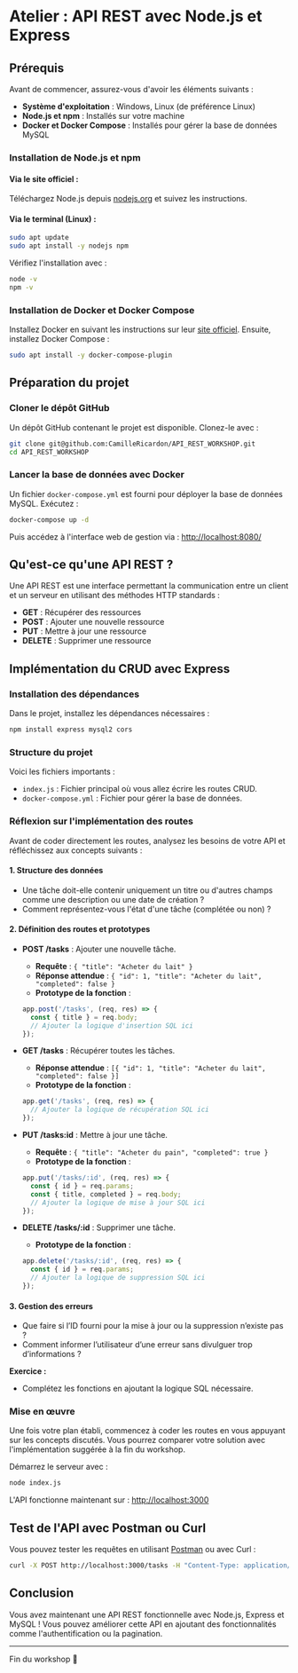# Atelier : API REST avec Node.js et Express

## Prérequis

Avant de commencer, assurez-vous d'avoir les éléments suivants :

- **Système d'exploitation** : Windows, Linux (de préférence Linux)
- **Node.js et npm** : Installés sur votre machine
- **Docker et Docker Compose** : Installés pour gérer la base de données MySQL

### Installation de Node.js et npm

#### Via le site officiel :

Téléchargez Node.js depuis [nodejs.org](https://nodejs.org/) et suivez les instructions.

#### Via le terminal (Linux) :

```sh
sudo apt update
sudo apt install -y nodejs npm
```

Vérifiez l'installation avec :

```sh
node -v
npm -v
```

### Installation de Docker et Docker Compose

Installez Docker en suivant les instructions sur leur [site officiel](https://www.docker.com/).
Ensuite, installez Docker Compose :

```sh
sudo apt install -y docker-compose-plugin
```

## Préparation du projet

### Cloner le dépôt GitHub

Un dépôt GitHub contenant le projet est disponible. Clonez-le avec :

```sh
git clone git@github.com:CamilleRicardon/API_REST_WORKSHOP.git
cd API_REST_WORKSHOP
```

### Lancer la base de données avec Docker

Un fichier `docker-compose.yml` est fourni pour déployer la base de données MySQL. Exécutez :

```sh
docker-compose up -d
```

Puis accédez à l'interface web de gestion via : [http://localhost:8080/](http://localhost:8080/)

## Qu'est-ce qu'une API REST ?

Une API REST est une interface permettant la communication entre un client et un serveur en utilisant des méthodes HTTP standards :

- **GET** : Récupérer des ressources
- **POST** : Ajouter une nouvelle ressource
- **PUT** : Mettre à jour une ressource
- **DELETE** : Supprimer une ressource

## Implémentation du CRUD avec Express

### Installation des dépendances

Dans le projet, installez les dépendances nécessaires :

```sh
npm install express mysql2 cors
```

### Structure du projet

Voici les fichiers importants :

- `index.js` : Fichier principal où vous allez écrire les routes CRUD.
- `docker-compose.yml` : Fichier pour gérer la base de données.

### Réflexion sur l'implémentation des routes

Avant de coder directement les routes, analysez les besoins de votre API et réfléchissez aux concepts suivants :

#### 1. Structure des données

- Une tâche doit-elle contenir uniquement un titre ou d'autres champs comme une description ou une date de création ?
- Comment représentez-vous l'état d'une tâche (complétée ou non) ?

#### 2. Définition des routes et prototypes

- **POST /tasks** : Ajouter une nouvelle tâche.

  - **Requête** : `{ "title": "Acheter du lait" }`
  - **Réponse attendue** : `{ "id": 1, "title": "Acheter du lait", "completed": false }`
  - **Prototype de la fonction** :

  ```js
  app.post('/tasks', (req, res) => {
    const { title } = req.body;
    // Ajouter la logique d'insertion SQL ici
  });
  ```

- **GET /tasks** : Récupérer toutes les tâches.

  - **Réponse attendue** : `[{ "id": 1, "title": "Acheter du lait", "completed": false }]`
  - **Prototype de la fonction** :

  ```js
  app.get('/tasks', (req, res) => {
    // Ajouter la logique de récupération SQL ici
  });
  ```

- **PUT /tasks:id** : Mettre à jour une tâche.

  - **Requête** : `{ "title": "Acheter du pain", "completed": true }`
  - **Prototype de la fonction** :

  ```js
  app.put('/tasks/:id', (req, res) => {
    const { id } = req.params;
    const { title, completed } = req.body;
    // Ajouter la logique de mise à jour SQL ici
  });
  ```

- **DELETE /tasks/:id** : Supprimer une tâche.

  - **Prototype de la fonction** :

  ```js
  app.delete('/tasks/:id', (req, res) => {
    const { id } = req.params;
    // Ajouter la logique de suppression SQL ici
  });
  ```

#### 3. Gestion des erreurs

- Que faire si l’ID fourni pour la mise à jour ou la suppression n’existe pas ?
- Comment informer l’utilisateur d’une erreur sans divulguer trop d’informations ?

**Exercice :**

- Complétez les fonctions en ajoutant la logique SQL nécessaire.



### Mise en œuvre

Une fois votre plan établi, commencez à coder les routes en vous appuyant sur les concepts discutés. Vous pourrez comparer votre solution avec l'implémentation suggérée à la fin du workshop.

Démarrez le serveur avec :

```sh
node index.js
```

L'API fonctionne maintenant sur : [http://localhost:3000](http://localhost:3000)

## Test de l'API avec Postman ou Curl

Vous pouvez tester les requêtes en utilisant [Postman](https://www.postman.com/) ou avec Curl :

```sh
curl -X POST http://localhost:3000/tasks -H "Content-Type: application/json" -d '{"title":"Apprendre Node.js"}'
```

## Conclusion

Vous avez maintenant une API REST fonctionnelle avec Node.js, Express et MySQL ! Vous pouvez améliorer cette API en ajoutant des fonctionnalités comme l'authentification ou la pagination.

---

Fin du workshop 🎉

